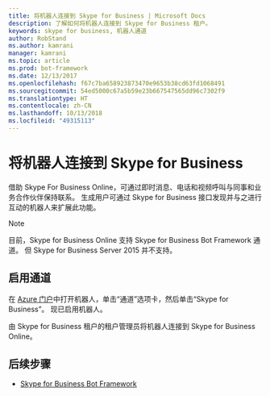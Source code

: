```yaml
---
title: 将机器人连接到 Skype for Business | Microsoft Docs
description: 了解如何将机器人连接到 Skype for Business 租户。
keywords: skype for business, 机器人通道
author: RobStand
ms.author: kamrani
manager: kamrani
ms.topic: article
ms.prod: bot-framework
ms.date: 12/13/2017
ms.openlocfilehash: f67c7ba658923873470e9653b38cd63fd1068491
ms.sourcegitcommit: 54ed5000c67a5b59e23b667547565dd96c7302f9
ms.translationtype: HT
ms.contentlocale: zh-CN
ms.lasthandoff: 10/13/2018
ms.locfileid: "49315113"
---
```

# <a name="connect-a-bot-to-skype-for-business"></a>将机器人连接到 Skype for Business

借助 Skype For Business Online，可通过即时消息、电话和视频呼叫与同事和业务合作伙伴保持联系。 生成用户可通过 Skype for Business 接口发现并与之进行互动的机器人来扩展此功能。

> [!NOTE]
> 目前，Skype for Business Online 支持 Skype for Business Bot Framework 通道。 但 Skype for Business Server 2015 并不支持。 

## <a name="enable-the-channel"></a>启用通道

在 [Azure 门户](https://portal.azure.com/)中打开机器人，单击“通道”选项卡，然后单击“Skype for Business”。 现已启用机器人。 

由 Skype for Business 租户的租户管理员将机器人连接到 Skype for Business Online。

## <a name="next-steps"></a>后续步骤
* [Skype for Business Bot Framework](https://msdn.microsoft.com/en-us/skype/Skype-For-Business-Bot-Framework/docs/overview)







